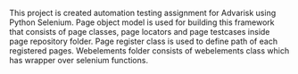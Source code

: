 This project is created automation testing assignment for Advarisk using Python Selenium.
Page object model is used for building this framework that consists of page classes, page locators and page testcases inside page repository folder.
Page register class is used to define path of each registered pages.
Webelements folder consists of webelements class which has wrapper over selenium functions.
